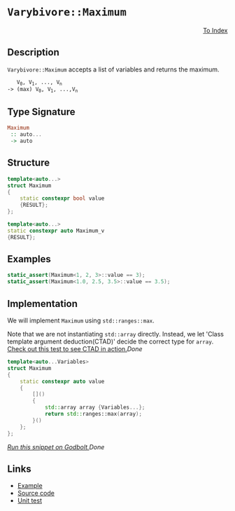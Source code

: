 <!-- Copyright 2024 Feng Mofan
SPDX-License-Identifier: Apache-2.0 -->

# `Varybivore::Maximum`

<p style='text-align: right;'><a href="../../../facilities/metafunctions.md#varybivore-maximum">To Index</a></p>

## Description

`Varybivore::Maximum` accepts a list of variables and returns the maximum.

<pre><code>   V<sub>0</sub>, V<sub>1</sub>, ..., V<sub>n</sub>
-> (max) V<sub>0</sub>, V<sub>1</sub>, ...,V<sub>n</sub></code></pre>

## Type Signature

```Haskell
Maximum
 :: auto...
 -> auto
```

## Structure

```C++
template<auto...>
struct Maximum
{
    static constexpr bool value
    {RESULT};
};

template<auto...>
static constexpr auto Maximum_v
{RESULT};
```

## Examples

```C++
static_assert(Maximum<1, 2, 3>::value == 3);
static_assert(Maximum<1.0, 2.5, 3.5>::value == 3.5);
```

## Implementation

We will implement `Maximum` using `std::ranges::max`.

Note that we are not instantiating `std::array` directly. Instead, we let 'Class template argument deduction(CTAD)' decide the correct type for `array`. [Check out this test to see CTAD in action.](https://godbolt.org/#z:OYLghAFBqd5QCxAYwPYBMCmBRdBLAF1QCcAaPECAMzwBtMA7AQwFtMQByARg9KtQYEAysib0QXACx8BBAKoBnTAAUAHpwAMvAFYTStJg1DIApACYAQuYukl9ZATwDKjdAGFUtAK4sGIAGwArKSuADJ4DJgAcj4ARpjEIACcpAAOqAqETgwe3r4BwemZjgLhkTEs8YkpdpgO2UIETMQEuT5%2BQbaY9iUMjc0EZdFxCcm2TS1t%2BZ0KE4MRw5WjSQCUtqhexMjsHOYAzBHI3lgA1CZ7bs3ETACe59gmGgCCj0%2Bz6CAgV7cnTGcA7BYuKQTmYTP8ACLnKzPV6zJiOZAAfSYCiULQg70%2BClYmBRCnObiwRwIN1SmAgTDWJyxX2I1zuFwiBBBYL2D3ZK2hrzhBA%2BdIZJ1iAKBADoNKzxSC9uLwVC9jCXs94Yj8eiCJi%2BdjcfjCcTaKTyRBYtTad9GUSNrF6NL7vcuQqOGtaJxArw/BwtKRUJw3NZrDSNltMGczHseKQCJonWsANYgQJmUX/MySAAcacCGiSiY0/jTe30nEkvBYEg0Eo9Xp9HF4ChAEqjnqdpDgsBgiBAGwIqS8LIoEDQLFSdASUVxnFUaf8AFp/JITsBkMgTlJRWZeJh8ERiHgPsD%2BIIRGJ2FIZIJFCp1M3SLpgQB3a6pTg8Z2u93R72cADyfd7BBOVAqBOKdZ3nRdl1XSR1xOCAPGHUdiFDcMVl4JstDWCAkCHEd6DIAccMQkBgCkMw%2BDoAgEnrY1P1iCJmhuF9eDo5hiBub9Ym0OomwjIc2EEb8GFoRibywWIvGAS5aFoetuF4LAWEMYBxFEvBiG4vAADdMFkr1MFUOo%2Bx2CNmW6T9aDwWJrjYjwsE/AhdzLOTSG04hYgyTAIUwRSjAsoxozWKgDGABQADU8Ewe9v3JD0I0PYRRHEM94svNRPzvfQlJQf1LH0Sz60gNZUFSXpZJnd5zghUxLGsMxq1c3csAKiA1lqepnAgVwpj8YEwgWCoqj0IosgEbqhoyEaGCGAbRmBNren6SZPHaPR5oaOZppGRI5rmMadoGTalm21qg22CQ3w4N1SCrXgaxA6c5wXJcVzXMxYNwQgSGQrhUMjAK1gQTAmCwRIWtIeNJBlJI9n%2BSQNEkVN/ArQJ/BSF0OBLUgy3DUV/C4fMkjTfHAkkLhAmh/xrs/Gs6wbP7m0wjssK7P8%2B3IShCLw8c2E4ZoWE0/4Zz%2BI4lNXJJRS4cVN23Eg9z0eLjyS6QUqUNKb10MjHyYZ85Iuq6bq/Dhfx7PtAOAvmBaFk4RaMMWJfFWD4NwhJkLMX70JbZnOYSdnB1QBC8LpfnBZtkiki4CUaANKjKFiWj6LYpjSBYhiOK4hwk74xgCEE4TPzEiSpJkpOFKUlSvXwdT6m03TNwM5AjKT0z0a9CyrIY2ydi9By8CciNXPcpQvJ85SIlABm%2BGCsKIqimKk4VxLT2V2RUuvL0Ncy/zqqsXK2%2BaoqSuyMqKr2KqcosOrboavcdPgVrug0jquuW/JeoYdBDsG4Fht6Pa0gm3on9ZpdB6OtAYf81oCEWvMcoW1Vq7Rfj1cYB1%2BpwJ%2BusTYZ10Ho31tTTgvxiDBytqHO2ksNDvRlkhfYP00L/VIIDYGowwbo0xtjcW8N/jk3%2BP8PYCNJDzmBAbGmtg6Ye0ZvAZm3Z/y%2B29sQbmOw%2BbgRYAoTSK5NJcHFgYSisxpafUavLWQisl7nnkKrNeOgQCFi1jrV8RZLofhvDWY2/4zYEJYEolRaiNGii0TpACcF/bOyoWGPY7sAqtmwoExCMiomB1UakVISJ1FJCRL42YKJCHznItHYg1E443hTonZyhT2KcW4pnf2/Ec5CREhXTA4lJJiGLs5Uuvku7yTUhpGun59KGUok3QQZkbxt2sjcTu9lHJJwHh5YeZcx7hKCkwEK4VIrRUYPPQxi8JDLwvGY9KljN7GHPnlWI%2B9vSHwELJAA9FibetV6oJEarfQqIDH5%2BE6u/P%2BfVYFHXGsUbIf8f7ZCAdtV57U%2BgILyEgyBEKUE/K/sgpaUL4FwsWF/E6mDTx6wcdWfBiiFzKNUScZJPiER%2BIoXo76YSGYAyBiDSgF1WEgDMOLPYexAhZlJhWNl/x8xU0cZwWmjY6EQ3%2BOuThXApBJA4dDLg/w7F7BxbdQV9MMIXQ3Py3FtZVUxhclRbIIBJBAA%3D%3D%3D)$Done$

```C++
template<auto...Variables>
struct Maximum
{ 
    static constexpr auto value 
    {
        []()
        {
            std::array array {Variables...};
            return std::ranges::max(array);
        }()
    }; 
};
```

[*Run this snippet on Godbolt.*](https://godbolt.org/#z:OYLghAFBqd5QCxAYwPYBMCmBRdBLAF1QCcAaPECAMzwBtMA7AQwFtMQByARg9KtQYEAysib0QXACx8BBAKoBnTAAUAHpwAMvAFYTStJg1DIApACYAQuYukl9ZATwDKjdAGFUtAK4sGIAKwAzKSuADJ4DJgAcj4ARpjEIIEapAAOqAqETgwe3r4BwemZjgLhkTEs8YnJtpj2JQxCBEzEBLk%2BfkG19dlNLQRl0XEJSSkKza3t%2BV3j/YMVVaMAlLaoXsTI7BwA9ABU%2BweHR8e72yYaAIJ7BwDUACKYqa6MyHiYCjeHZ5fXJ39H3wu5yBZkCEWQ3iwNxMgTcYmAJEICBYMOwwPMYIYEK8UJhcOIxCYAE9Ueifv8KQDgb9djcAJIsVL0NiCJgNT4HQE0yn/QHAgiYRkGAV4pheIgAOilADUWngmLF6ApSZdxsQvA4bgBZJiqPAsHzogDsFmhlxuFpus0cyBuaAY40wqlSxBuYqINwAbmIvJgzRdLdCTcDA4GTP4rP47hAliHQxaTMHzfHQ%2BN0CAQC1CUS3QTiUGLLLiPLFe8pRLE3cYVZkynLcRMAR1gwrQR0yBCUZ3hmWLqIFnibHAjWAynKzG4wmjVXh/7K9WyVceVTybdsKpWEy/V9qcud5dgda8MgAPpMBRKVoQHV6g0o2FcUg3MxPwKojPe7x%2BmEzu43QJDiOR6nuel4ENeur6oaD4Sikz4Sv4r4Ie%2BICfr60KBL%2B/4IYBHArLQnD%2BLwfgcFopCoJwbjWNYVprBs36gjwpAEJoeErAA1gEkiwQAHGYZgAJwCVw/gaDxPFcEaRrSARHCSLwLASBoKQkWRFEcLwCggCkLGkXhpBwLAMCICAawEKk4rkJQaCMnQCRRKwWyqDxABsAC0LmSDcwDILaUgSmYvCYPgRDFumj78IIIhiOwUgyIIigqOoemkLoj4AO6EqknA8PhhHEax5GcAA8uKFkEDcqBUDcznuZ53m%2BTc/lmDcEAeLZ9CuhiXBLLwulaCsEBIDZqR2WQFAQCNY0gMAUgvjQtACsQWkQLEhWxBELREjlvAbcwxBEsVsTaJgDg7aQNksgQxUMLQ20pVgsReMAcK0LQWncLwWC9kY4gPXgDYOHgnrdilTqneKWxMREAqyWRtB4LEhIHR4WCFQQxaKZ9pAg8QsQZJgDw/cACNGKxKxUAYwAKNKbzpcVTwkUxkXCKI4hxSziVqIVaX6IYxjUZY%2BiI1pkArKgqQNB9blpj%2BpiWNYZhqbjYXdmL3SnQ0LgMO4ngdHoYQREMlQjI%2BRRZAIUx%2BGbGQWww8zDIkj52JrvQTG0ev5M7dSuwIfStA7JtO7Y7tW3oswB0bCymysCh0ZsEh5RwRGkKpvDqTVrkeV5Pl%2BdxLUQLghAkNCjG9cx5MrAgmBMFgiQxqQnGSIEEoCYE0kaJIZiSC5yn%2BC5An6Jw8mkIpgRcBKLlcC5PECRJLn%2BJIIlty5qeFepmnaRXemDcZQ2mWVlkTVNnUOWwnAtCwnpGm5TB2gYRhNQJEoT2RwXF2Fegs9F7PSJzSjcxSroF8mUmDZU%2BknFOaciocFKuZcUlVqq1WzvffmT8X6wVau1UanVS6BDMOXfq%2Bl94nwSFZSaqAOojAhPzLgwkUgLSWitNaKU9pbXOmwg6R0TpnWxpdRg11br3TIo9Z6r13rnW%2BvzP6IiAauxBh9N%2BqgIYCnOjDOohUEZIy2qjLYZEMb6nOrjfGSgibSIiKAHefAqY0zpgzRg51v5s1in/WQXNkpkWAXzMm8srBCy0aLBuEspacBlm2OWgsLBK3TirPAWBAmxx9kDZwEBXBh0fIbcojs9DmwaOktItsGiB0WN7HoftQ6e2thrZJjR3bFNNiHfo%2BSI4DCjtknqqx1gJw6bJKB69OCZzql5Ghj86EYI0K1IuoU8E9T6pXUg1da4jAbrJEeY9n6dyNP4ASUlAhdx7kvNeKUN62C3kQ3e8B95mXKuQ0hxAz5bEvvVFgChPS2k9GM4U7wCBBRCoicK8VWYxQkK4hKACPE6CSKQUB4DcpD2TgVY5JVD4VSqjVZ5rz3mfLZN8rBlCcEJDwQBOZViSH4rGrc8lnVULIFSKkE8HyBIni%2BeME8qhPJ8DoEwygLCyKcPukxfl3DNbnX4YIG6d1CqiJemICR2MpG/T0V9ORQMFGFXBsgSGajBAaJSlo5GRJdHo0xkYhIJjCaCnMWTKxlMmDU1ppgemjNHGyB/i4wF7ieZQofgLBW/iRbwHFpLbIH1thphQJE6J5FYnxMDdUrWqSdb5MycbEpBTijZHybk7I9Tg4uxqf7D2eQqn5oaIW3N4cKnFsrXMNpQdE6dPog23piK1IDPZV5F5byvTYoFOMSZfyuplxJQNKuNc66UCTmskAgkJSBECP4USS9lLzqNDPI5baNKnJ0vMpu/hW6SSNMpHikhhJcD4mYVeslAitvTpwEdbF4WBQ3Xerd5yVi40yM4SQQA%3D%3D)$Done$

## Links

- [Example](../../../code/facilities/metafunctions/varybivore/maximum/implementation.hpp)
- [Source code](../../../../conceptrodon/varybivore/maximum.hpp)
- [Unit test](../../../../tests/unit/metafunctions/varybivore/maximum.test.hpp)
